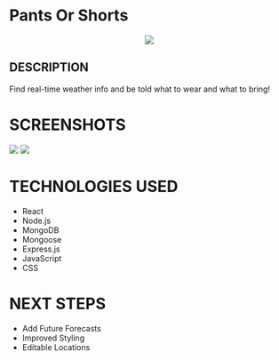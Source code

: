 # Pants Or Shorts
<div id="header" align="center">
    <img src="https://i.imgur.com/GsHMS7M.png">
</div>

## DESCRIPTION
Find real-time weather info and be told what to wear and what to bring!


# SCREENSHOTS

<img src="https://i.imgur.com/1yBWXkD.png">
<img src="https://i.imgur.com/TdPRH6m.png">

# TECHNOLOGIES USED

- React
- Node.js
- MongoDB
- Mongoose
- Express.js
- JavaScript
- CSS


# NEXT STEPS

- Add Future Forecasts
- Improved Styling
- Editable Locations
